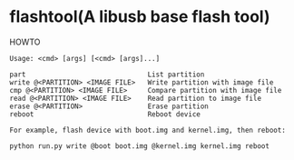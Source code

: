 # flashtool(A libusb base flash tool)

HOWTO

    Usage: <cmd> [args] [<cmd> [args]...]

    part                              List partition
    write @<PARTITION> <IMAGE FILE>   Write partition with image file
    cmp @<PARTITION> <IMAGE FILE>     Compare partition with image file
    read @<PARTITION> <IMAGE FILE>    Read partition to image file
    erase @<PARTITION>                Erase partition
    reboot                            Reboot device

    For example, flash device with boot.img and kernel.img, then reboot:

    python run.py write @boot boot.img @kernel.img kernel.img reboot
